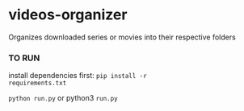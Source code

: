 # videos-organizer
Organizes downloaded series or movies into their respective folders
### TO RUN
install dependencies first:
<code>pip install -r requirements.txt</code>

<code>python run.py</code> or python3 <code>run.py</code>
